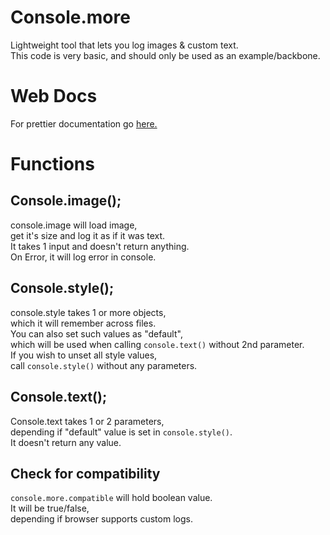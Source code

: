 # Console.more
Lightweight tool that lets you log images &amp; custom text.<br>
This code is very basic, and should only be used as an example/backbone.

# Web Docs
For prettier documentation go [here.](https://tomyoki.github.io/console.more/)

# Functions

Console.image();
----
console.image will load image,<br>
get it's size and log it as if it was text.<br>
It takes 1 input and doesn't return anything.<br>
On Error, it will log error in console.


Console.style();
----
console.style takes 1 or more objects,<br>
which it will remember across files.<br>
You can also set such values as "default",<br>
which will be used when calling `console.text()` without 2nd parameter.<br>
If you wish to unset all style values,<br>
call `console.style()` without any parameters.


Console.text();
----
Console.text takes 1 or 2 parameters,<br>
depending if "default" value is set in `console.style()`.<br>
It doesn't return any value.


Check for compatibility
----
`console.more.compatible` will hold boolean value.<br>
It will be true/false,<br>
depending if browser supports custom logs.
